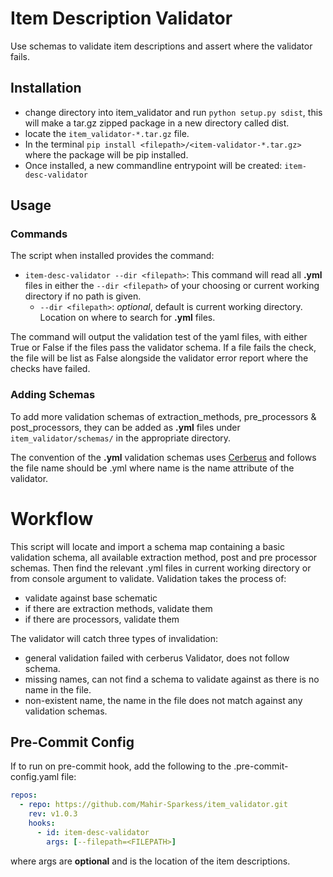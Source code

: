 # Item Description Validator

Use schemas to validate item descriptions and assert where
the validator fails.

## Installation

* change directory into item_validator and run `python setup.py sdist`,
  this will make a tar.gz zipped package in a new directory called dist.
* locate the `item_validator-*.tar.gz` file.
* In the terminal `pip install <filepath>/<item-validator-*.tar.gz>` where the package will be
pip installed.
* Once installed, a new commandline entrypoint will be created: `item-desc-validator`

## Usage

### Commands
The script when installed provides the command:

* `item-desc-validator --dir <filepath>`: This command will read all **.yml** files in either the `--dir <filepath>`
of your choosing or current working directory if no path is given.
  * `--dir <filepath>`: *optional*, default is current working directory. Location on where to search for **.yml** files.

The command will output the validation test of the yaml files, with either True or False if the files pass the
validator schema. If a file fails the check, the file will be list as False alongside the validator error report where
the checks have failed.

### Adding Schemas
To add more validation schemas of extraction_methods, pre_processors & post_processors, they can be added as **.yml**
files under `item_validator/schemas/` in the appropriate directory.

The convention of the **.yml** validation schemas uses [Cerberus](https://docs.python-cerberus.org/en/stable/)
and follows the file name should be <name>.yml where name is the name attribute of the validator.

# Workflow

This script will locate and import a schema map containing a basic validation schema, all available extraction method,
post and pre processor schemas.
Then find the relevant .yml files in current working directory or from console argument to validate.
Validation takes the process of:
- validate against base schematic
- if there are extraction methods, validate them
- if there are processors, validate them

The validator will catch three types of invalidation:

- general validation failed with cerberus Validator, does not follow schema.
- missing names, can not find a schema to validate against as there is no name in the file.
- non-existent name, the name in the file does not match against any validation schemas.

## Pre-Commit Config

If to run on pre-commit hook, add the following to the
.pre-commit-config.yaml file:

```yaml
repos:
  - repo: https://github.com/Mahir-Sparkess/item_validator.git
    rev: v1.0.3
    hooks:
      - id: item-desc-validator
        args: [--filepath=<FILEPATH>]
```

where args are **optional** and <FILEPATH> is the location
of the item descriptions.
